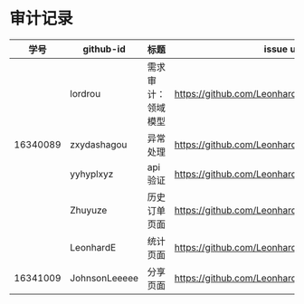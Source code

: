 # 审计记录




| 学号 | github-id | 标题 | issue url |
| ---- | --------- | ---- | --------- |
|  | lordrou   |  需求审计：领域模型    |   https://github.com/LeonhardE/Dashboard/issues/4        |
| 16340089 | zxydashagou   |  异常处理    | https://github.com/LeonhardE/Dashboard/issues/7          |
|  | yyhyplxyz   |  api验证    |        https://github.com/LeonhardE/Dashboard/issues/3   |
|  | Zhuyuze   | 历史订单页面    |      https://github.com/LeonhardE/Dashboard/issues/6     |
|  | LeonhardE   |  统计页面    |   https://github.com/LeonhardE/Dashboard/issues/5
| 16341009 | JohnsonLeeeee  |  分享页面    |   https://github.com/LeonhardE/Dashboard/issues/2